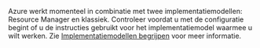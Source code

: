 Azure werkt momenteel in combinatie met twee implementatiemodellen: Resource Manager en klassiek. Controleer voordat u met de configuratie begint of u de instructies gebruikt voor het implementatiemodel waarmee u wilt werken. Zie [Implementatiemodellen begrijpen](../articles/resource-manager-deployment-model.md) voor meer informatie.